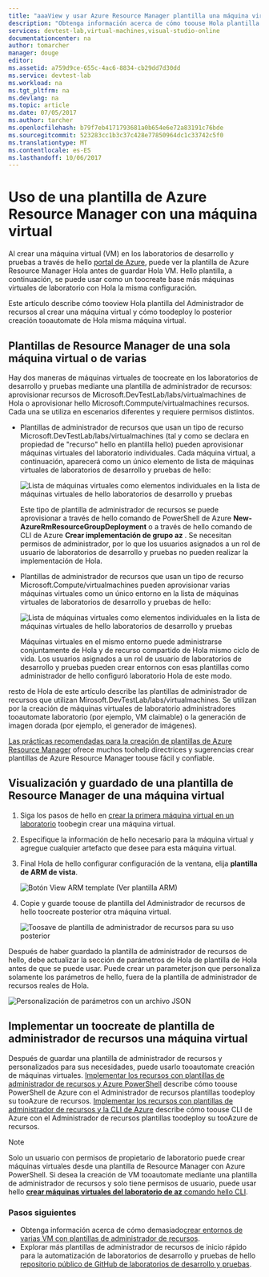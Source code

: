 ```yaml
---
title: "aaaView y usar Azure Resource Manager plantilla una máquina virtual | Documentos de Microsoft"
description: "Obtenga información acerca de cómo toouse Hola plantilla del Administrador de recursos de Azure desde una máquina virtual toocreate otras máquinas virtuales"
services: devtest-lab,virtual-machines,visual-studio-online
documentationcenter: na
author: tomarcher
manager: douge
editor: 
ms.assetid: a759d9ce-655c-4ac6-8834-cb29dd7d30dd
ms.service: devtest-lab
ms.workload: na
ms.tgt_pltfrm: na
ms.devlang: na
ms.topic: article
ms.date: 07/05/2017
ms.author: tarcher
ms.openlocfilehash: b79f7eb4171793681a0b654e6e72a83191c76bde
ms.sourcegitcommit: 523283cc1b3c37c428e77850964dc1c33742c5f0
ms.translationtype: MT
ms.contentlocale: es-ES
ms.lasthandoff: 10/06/2017
---
```

# <a name="use-a-virtual-machines-azure-resource-manager-template"></a>Uso de una plantilla de Azure Resource Manager con una máquina virtual

Al crear una máquina virtual (VM) en los laboratorios de desarrollo y pruebas a través de hello [portal de Azure](http://go.microsoft.com/fwlink/p/?LinkID=525040), puede ver la plantilla de Azure Resource Manager Hola antes de guardar Hola VM. Hello plantilla, a continuación, se puede usar como un toocreate base más máquinas virtuales de laboratorio con Hola la misma configuración.

Este artículo describe cómo tooview Hola plantilla del Administrador de recursos al crear una máquina virtual y cómo toodeploy lo posterior creación tooautomate de Hola misma máquina virtual.

## <a name="multi-vm-vs-single-vm-resource-manager-templates"></a>Plantillas de Resource Manager de una sola máquina virtual o de varias
Hay dos maneras de máquinas virtuales de toocreate en los laboratorios de desarrollo y pruebas mediante una plantilla de administrador de recursos: aprovisionar recursos de Microsoft.DevTestLab/labs/virtualmachines de Hola o aprovisionar hello Microsoft.Commpute/virtualmachines recursos. Cada una se utiliza en escenarios diferentes y requiere permisos distintos.

- Plantillas de administrador de recursos que usan un tipo de recurso Microsoft.DevTestLab/labs/virtualmachines (tal y como se declara en propiedad de "recurso" hello en plantilla hello) pueden aprovisionar máquinas virtuales del laboratorio individuales. Cada máquina virtual, a continuación, aparecerá como un único elemento de lista de máquinas virtuales de laboratorios de desarrollo y pruebas de hello:

   ![Lista de máquinas virtuales como elementos individuales en la lista de máquinas virtuales de hello laboratorios de desarrollo y pruebas](./media/devtest-lab-use-arm-template/devtestlab-lab-vm-single-item.png)

   Este tipo de plantilla de administrador de recursos se puede aprovisionar a través de hello comando de PowerShell de Azure **New-AzureRmResourceGroupDeployment** o a través de hello comando de CLI de Azure **Crear implementación de grupo az** . Se necesitan permisos de administrador, por lo que los usuarios asignados a un rol de usuario de laboratorios de desarrollo y pruebas no pueden realizar la implementación de Hola. 

- Plantillas de administrador de recursos que usan un tipo de recurso Microsoft.Compute/virtualmachines pueden aprovisionar varias máquinas virtuales como un único entorno en la lista de máquinas virtuales de laboratorios de desarrollo y pruebas de hello:

   ![Lista de máquinas virtuales como elementos individuales en la lista de máquinas virtuales de hello laboratorios de desarrollo y pruebas](./media/devtest-lab-use-arm-template/devtestlab-lab-vm-single-environment.png)

   Máquinas virtuales en el mismo entorno puede administrarse conjuntamente de Hola y de recurso compartido de Hola mismo ciclo de vida. Los usuarios asignados a un rol de usuario de laboratorios de desarrollo y pruebas pueden crear entornos con esas plantillas como administrador de hello configuró laboratorio Hola de este modo.

resto de Hola de este artículo describe las plantillas de administrador de recursos que utilizan Mirosoft.DevTestLab/labs/virtualmachines. Se utilizan por la creación de máquinas virtuales de laboratorio administradores tooautomate laboratorio (por ejemplo, VM claimable) o la generación de imagen dorada (por ejemplo, el generador de imágenes).

[Las prácticas recomendadas para la creación de plantillas de Azure Resource Manager](https://docs.microsoft.com/azure/azure-resource-manager/resource-manager-template-best-practices) ofrece muchos toohelp directrices y sugerencias crear plantillas de Azure Resource Manager toouse fácil y confiable.

## <a name="view-and-save-a-virtual-machines-resource-manager-template"></a>Visualización y guardado de una plantilla de Resource Manager de una máquina virtual
1. Siga los pasos de hello en [crear la primera máquina virtual en un laboratorio](devtest-lab-create-first-vm.md) toobegin crear una máquina virtual.
1. Especifique la información de hello necesario para la máquina virtual y agregue cualquier artefacto que desee para esta máquina virtual.
1. Final Hola de hello configurar configuración de la ventana, elija **plantilla de ARM de vista**.

   ![Botón View ARM template (Ver plantilla ARM)](./media/devtest-lab-use-arm-template/devtestlab-lab-view-rm-template.png)
1. Copie y guarde toouse de plantilla del Administrador de recursos de hello toocreate posterior otra máquina virtual.

   ![Toosave de plantilla de administrador de recursos para su uso posterior](./media/devtest-lab-use-arm-template/devtestlab-lab-copy-rm-template.png)

Después de haber guardado la plantilla de administrador de recursos de hello, debe actualizar la sección de parámetros de Hola de plantilla de Hola antes de que se puede usar. Puede crear un parameter.json que personaliza solamente los parámetros de hello, fuera de la plantilla de administrador de recursos reales de Hola. 

![Personalización de parámetros con un archivo JSON](./media/devtest-lab-use-arm-template/devtestlab-lab-custom-params.png)

## <a name="deploy-a-resource-manager-template-toocreate-a-vm"></a>Implementar un toocreate de plantilla de administrador de recursos una máquina virtual
Después de guardar una plantilla de administrador de recursos y personalizados para sus necesidades, puede usarlo tooautomate creación de máquinas virtuales. [Implementar los recursos con plantillas de administrador de recursos y Azure PowerShell](https://docs.microsoft.com/azure/azure-resource-manager/resource-group-template-deploy) describe cómo toouse PowerShell de Azure con el Administrador de recursos plantillas toodeploy su tooAzure de recursos. [Implementar los recursos con plantillas de administrador de recursos y la CLI de Azure](https://docs.microsoft.com/azure/azure-resource-manager/resource-group-template-deploy-cli) describe cómo toouse CLI de Azure con el Administrador de recursos plantillas toodeploy su tooAzure de recursos.

> [!NOTE]
> Solo un usuario con permisos de propietario de laboratorio puede crear máquinas virtuales desde una plantilla de Resource Manager con Azure PowerShell. Si desea la creación de VM tooautomate mediante una plantilla de administrador de recursos y solo tiene permisos de usuario, puede usar hello [ **crear máquinas virtuales del laboratorio de az** comando hello CLI](https://docs.microsoft.com/cli/azure/lab/vm#create).

### <a name="next-steps"></a>Pasos siguientes
* Obtenga información acerca de cómo demasiado[crear entornos de varias VM con plantillas de administrador de recursos](devtest-lab-create-environment-from-arm.md).
* Explorar más plantillas de administrador de recursos de inicio rápido para la automatización de laboratorios de desarrollo y pruebas de hello [repositorio público de GitHub de laboratorios de desarrollo y pruebas](https://github.com/Azure/azure-quickstart-templates).
